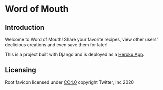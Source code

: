 # Word of Mouth

## Introduction
Welcome to Word of Mouth! Share your favorite recipes, view other users' declicious creations and even save them for later!

This is a project built with Django and is deployed as a [Heroku App](https://wordofmoutha9.herokuapp.com).

## Licensing
Root favicon licensed under [CC4.0](https://creativecommons.org/licenses/by/4.0/) copyright Twitter, Inc 2020 
